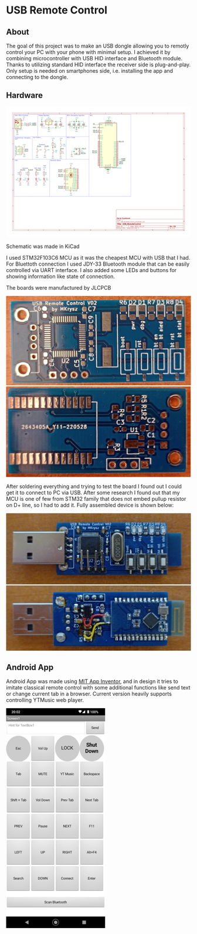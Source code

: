 # USB Remote Control

## About

The goal of this project was to make an USB dongle allowing you to remotly control your PC with your phone with minimal setup. I achieved it by combining microcontroller with USB HID interface and Bluetooth module. Thanks to utilizing standard HID interface the receiver side is plug-and-play. Only setup is needed on smartphones side, i.e. installing the app and connecting to the dongle.

## Hardware

![Schematic](USB_RemoteControl_readme/schematic.svg)

Schematic was made in KiCad

I used STM32F103C6 MCU as it was the cheapest MCU with USB that I had. For Bluettoth connection I used JDY-33 Bluetooth module that can be easily controlled via UART interface. I also added some LEDs and buttons for showing information like state of connection.

The boards were manufactured by JLCPCB

![BoardFront](USB_RemoteControl_readme/BoardFront.jpg)
![BoardBack](USB_RemoteControl_readme/BoardBack.jpg)

After soldering everything and trying to test the board I found out I could get it to connect to PC via USB. After some research I found out that my MCU is one of few from STM32 family that does not embed pullup resistor on D+ line, so I had to add it. Fully assembled device is shown below:

![BoardFront](USB_RemoteControl_readme/AssembledBoardFront.jpg)
![BoardBack](USB_RemoteControl_readme/AssembledBoardBack.jpg)

<!-- ## Embedded Software

Embedded software was made using [STM32CubeMX](https://www.st.com/en/development-tools/stm32cubemx.html) and VSCode using [stm32-for-vscode](https://github.com/bmd-studio/stm32-for-vscode) extension.

F
**Think about what to write here (maybe smth about USB descriptor?)** -->

## Android App

Android App was made using [MIT App Inventor](https://appinventor.mit.edu/), and in design it tries to imitate classical remote control with some additional functions like send text or change current tab in a browser. Current version heavily supports controlling YTMusic web player.

![App Screenshot](USB_RemoteControl_readme/AppScreenshot.png)
